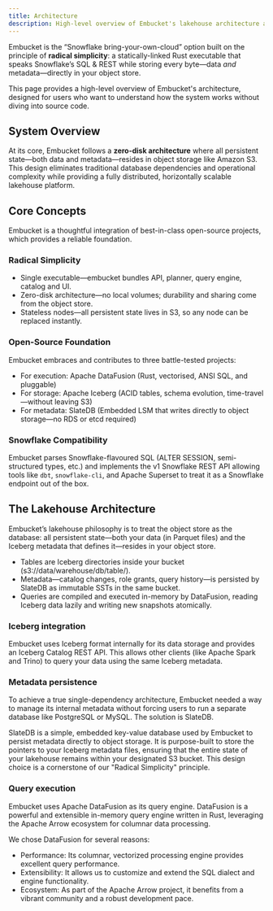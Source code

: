```yaml
---
title: Architecture
description: High-level overview of Embucket's lakehouse architecture and core components
---
```


Embucket is the “Snowflake bring-your-own-cloud” option built on the principle of **radical simplicity**: a statically-linked Rust executable that speaks Snowflake’s SQL & REST while storing every byte—data _and_ metadata—directly in your object store.

This page provides a high-level overview of Embucket's architecture, designed for users who want to understand how the system works without diving into source code.

## System Overview

At its core, Embucket follows a **zero-disk architecture** where all persistent state—both data and metadata—resides in object storage like Amazon S3. This design eliminates traditional database dependencies and operational complexity while providing a fully distributed, horizontally scalable lakehouse platform.

<!--![System Overview](assets/system-overview.png)-->

## Core Concepts

Embucket is a thoughtful integration of best-in-class open-source projects, which provides a reliable foundation.

### Radical Simplicity

- Single executable—embucket bundles API, planner, query engine, catalog and UI.
- Zero-disk architecture—no local volumes; durability and sharing come from the object store.
- Stateless nodes—all persistent state lives in S3, so any node can be replaced instantly.

### Open-Source Foundation

Embucket embraces and contributes to three battle-tested projects:

- For execution: Apache DataFusion (Rust, vectorised, ANSI SQL, and pluggable)
- For storage: Apache Iceberg (ACID tables, schema evolution, time-travel—without leaving S3)
- For metadata: SlateDB (Embedded LSM that writes directly to object storage—no RDS or etcd required)

### Snowflake Compatibility

Embucket parses Snowflake-flavoured SQL (ALTER SESSION, semi-structured types, etc.) and implements the v1 Snowflake REST API allowing tools like `dbt`, `snowflake-cli`, and Apache Superset to treat it as a Snowflake endpoint out of the box.

## The Lakehouse Architecture

Embucket’s lakehouse philosophy is to treat the object store as the database: all persistent state—both your data (in Parquet files) and the Iceberg metadata that defines it—resides in your object store.

- Tables are Iceberg directories inside your bucket (s3://data/warehouse/db/table/).
- Metadata—catalog changes, role grants, query history—is persisted by SlateDB as immutable SSTs in the same bucket.
- Queries are compiled and executed in-memory by DataFusion, reading Iceberg data lazily and writing new snapshots atomically.

### Iceberg integration

Embucket uses Iceberg format internally for its data storage and provides an Iceberg Catalog REST API. This allows other clients (like Apache Spark and Trino) to query your data using the same Iceberg metadata.

### Metadata persistence

To achieve a true single-dependency architecture, Embucket needed a way to manage its internal metadata without forcing users to run a separate database like PostgreSQL or MySQL. The solution is SlateDB.

SlateDB is a simple, embedded key-value database used by Embucket to persist metadata directly to object storage. It is purpose-built to store the pointers to your Iceberg metadata files, ensuring that the entire state of your lakehouse remains within your designated S3 bucket. This design choice is a cornerstone of our "Radical Simplicity" principle.

### Query execution

Embucket uses Apache DataFusion as its query engine. DataFusion is a powerful and extensible in-memory query engine written in Rust, leveraging the Apache Arrow ecosystem for columnar data processing.

We chose DataFusion for several reasons:

- Performance: Its columnar, vectorized processing engine provides excellent query performance.
- Extensibility: It allows us to customize and extend the SQL dialect and engine functionality.
- Ecosystem: As part of the Apache Arrow project, it benefits from a vibrant community and a robust development pace.
